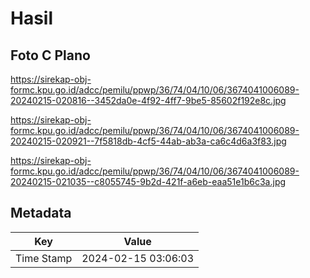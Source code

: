 # Hasil

## Foto C Plano

https://sirekap-obj-formc.kpu.go.id/adcc/pemilu/ppwp/36/74/04/10/06/3674041006089-20240215-020816--3452da0e-4f92-4ff7-9be5-85602f192e8c.jpg

https://sirekap-obj-formc.kpu.go.id/adcc/pemilu/ppwp/36/74/04/10/06/3674041006089-20240215-020921--7f5818db-4cf5-44ab-ab3a-ca6c4d6a3f83.jpg

https://sirekap-obj-formc.kpu.go.id/adcc/pemilu/ppwp/36/74/04/10/06/3674041006089-20240215-021035--c8055745-9b2d-421f-a6eb-eaa51e1b6c3a.jpg


## Metadata

| Key        | Value               |
| ---------- | ------------------- |
| Time Stamp | 2024-02-15 03:06:03 |



